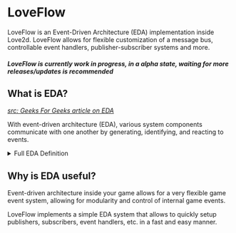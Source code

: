 # LoveFlow
LoveFlow is an Event-Driven Architecture (EDA) implementation inside Love2d. LoveFlow allows for flexible customization of a message bus, controllable event handlers, publisher-subscriber systems and more.

#### _LoveFlow is currently work in progress, in a alpha state, waiting for more releases/updates is recommended_

## What is EDA?
*[src: Geeks For Geeks article on EDA](https://www.geeksforgeeks.org/event-driven-architecture-system-design/)*

With event-driven architecture (EDA), various system components communicate with one another by generating, identifying, and reacting to events.

<details>
<summary>Full EDA Definition</summary>
With event-driven architecture (EDA), various system components communicate with one another by generating, identifying, and reacting to events. These events can be important happenings, like user actions or changes in the system's state. In EDA, components are independent, meaning they can function without being tightly linked to one another. When an event takes place, a message is dispatched, prompting the relevant components to respond accordingly. This structure enhances flexibility, scalability, and real-time responsiveness in systems.
</details>

## Why is EDA useful?
Event-driven architecture inside your game allows for a very flexible game event system, allowing for modularity and control of internal game events.

LoveFlow implements a simple EDA system that allows to quickly setup publishers, subscribers, event handlers, etc. in a fast and easy manner.



